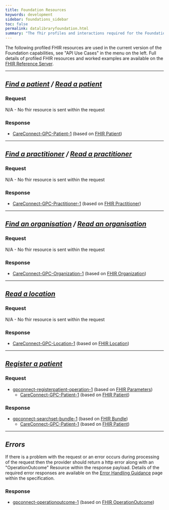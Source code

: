 ```yaml
---
title: Foundation Resources
keywords: development
sidebar: foundations_sidebar
toc: false
permalink: datalibraryfoundation.html
summary: "The fhir profiles and interactions required for the Foundation capability"
---
```


The following profiled FHIR resources are used in the current version of the Foundation capabilities, see "API Use Cases" in the menu on the left. Full details of profiled FHIR resources and worked examples are available on the [FHIR Reference Server](https://fhir.nhs.uk/).

---
## ***[Find a patient](foundations_use_case_find_a_patient.html) / [Read a patient](foundations_use_case_read_a_patient.html)*** ##
### Request ###
N/A - No fhir resource is sent within the request

### Response ###
* [CareConnect-GPC-Patient-1](https://fhir.nhs.uk/STU3/StructureDefinition/CareConnect-GPC-Patient-1) (based on [FHIR Patient](http://hl7.org/fhir/STU3/patient.html))

---
## ***[Find a practitioner](foundations_use_case_find_a_practitioner.html) / [Read a practitioner](foundations_use_case_read_a_practitioner.html)*** ##
### Request ###
N/A - No fhir resource is sent within the request

### Response ###
* [CareConnect-GPC-Practitioner-1](https://fhir.nhs.uk/STU3/StructureDefinition/CareConnect-GPC-Practitioner-1) (based on [FHIR Practitioner](http://hl7.org/fhir/STU3/practitioner.html))
  
---
## ***[Find an organisation](foundations_use_case_find_an_organisation.html) / [Read an organisation](foundations_use_case_read_an_organisation.html)*** ##
### Request ###
N/A - No fhir resource is sent within the request

### Response ###
* [CareConnect-GPC-Organization-1](https://fhir.nhs.uk/STU3/StructureDefinition/CareConnect-GPC-Organization-1) (based on [FHIR Organization](https://www.hl7.org/fhir/STU3/organization.html))
  
---
## ***[Read a location](foundations_use_case_read_a_location.html)*** ##
### Request ###
N/A - No fhir resource is sent within the request

### Response ###
* [CareConnect-GPC-Location-1](https://fhir.nhs.uk/STU3/StructureDefinition/CareConnect-GPC-Location-1) (based on [FHIR Location](https://www.hl7.org/fhir/STU3/location.html))

---
## ***[Register a patient](foundations_use_case_register_a_patient.html)*** ##

### Request ###
* [gpconnect-registerpatient-operation-1](https://fhir.nhs.uk/STU3/OperationDefinition/gpconnect-registerpatient-operation-1) (based on [FHIR Parameters](https://www.hl7.org/fhir/STU3/parameters.html))
  * [CareConnect-GPC-Patient-1](https://fhir.nhs.uk/STU3/StructureDefinition/CareConnect-GPC-Patient-1) (based on [FHIR Patient](https://www.hl7.org/fhir/STU3/patient.html))

### Response ###
* [gpconnect-searchset-bundle-1](https://fhir.nhs.uk/STU3/StructureDefinition/gpconnect-searchset-bundle-1) (based on [FHIR Bundle](https://www.hl7.org/fhir/STU3/bundle.html))
  * [CareConnect-GPC-Patient-1](https://fhir.nhs.uk/STU3/StructureDefinition/CareConnect-GPC-Patient-1) (based on [FHIR Patient](https://www.hl7.org/fhir/STU3/patient.html))

---
## ***Errors*** ##

If there is a problem with the request or an error occurs during processing of the request then the provider should return a http error along with an "OperationOutcome" Resource within the response payload. Details of the required error responses are available on the [Error Handling Guidance](/development_fhir_error_handling_guidance.html) page within the specification.

### Response ###
* [gpconnect-operationoutcome-1](https://fhir.nhs.uk/STU3/StructureDefinition/gpconnect-operationoutcome-1) (based on [FHIR OperationOutcome](https://www.hl7.org/fhir/STU3/operationoutcome.html))
